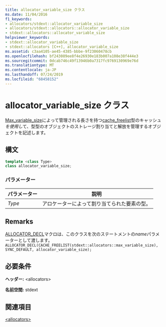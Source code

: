 ```yaml
---
title: allocator_variable_size クラス
ms.date: 11/04/2016
f1_keywords:
- allocators/stdext::allocator_variable_size
- allocators/stdext::allocators::allocator_variable_size
- stdext::allocators::allocator_variable_size
helpviewer_keywords:
- stdext::allocator_variable_size
- stdext::allocators [C++], allocator_variable_size
ms.assetid: c3aa4105-ae45-4385-bbbe-9f23060478cb
ms.openlocfilehash: bf243089ee8f4e26930e183b007a108e38f444e3
ms.sourcegitcommit: 0dcab746c49f13946b0a7317fc9769130969e76d
ms.translationtype: MT
ms.contentlocale: ja-JP
ms.lasthandoff: 07/24/2019
ms.locfileid: "68458152"
---
```

# <a name="allocatorvariablesize-class"></a>allocator_variable_size クラス

[Max_variable_size](../standard-library/max-variable-size-class.md)によって管理される長さを持つ[cache_freelist](../standard-library/cache-freelist-class.md)型のキャッシュ*を使用し*て、型型のオブジェクトのストレージ割り当てと解放を管理するオブジェクトを記述します。

## <a name="syntax"></a>構文

```cpp
template <class Type>
class allocator_variable_size;
```

### <a name="parameters"></a>パラメーター

|パラメーター|説明|
|---------------|-----------------|
|*Type*|アロケーターによって割り当てられた要素の型。|

## <a name="remarks"></a>Remarks

[ALLOCATOR_DECL](../standard-library/allocators-functions.md#allocator_decl)マクロは、このクラスを次のステートメントの*name*パラメーターとして渡します。`ALLOCATOR_DECL(CACHE_FREELIST(stdext::allocators::max_variable_size), SYNC_DEFAULT, allocator_variable_size);`

## <a name="requirements"></a>必要条件

**ヘッダー:** \<allocators>

**名前空間:** stdext

## <a name="see-also"></a>関連項目

[\<allocators>](../standard-library/allocators-header.md)
